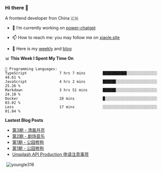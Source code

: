 <h3>Hi there 👋</h3>

A frontend developer fron China 🇨🇳

- 🔭 I’m currently working on [power-chatgpt](https://github.com/youngle316/power-chatgpt)

- 📫 How to reach me: you may follow me on [xiaole.site](https://xiaole.site)

- 📝 Here is my [weekly](https://weekly.xiao.site) and [blog](https://xlog.xiaole.site)

</p>

<!--START_SECTION:waka-->
📊 **This Week I Spent My Time On** 

```text
💬 Programming Languages: 
TypeScript               7 hrs 7 mins        ███████████░░░░░░░░░░░░░░   44.61 % 
JavaScript               4 hrs 2 mins        ██████░░░░░░░░░░░░░░░░░░░   25.26 % 
Markdown                 3 hrs 51 mins       ██████░░░░░░░░░░░░░░░░░░░   24.10 % 
Docker                   28 mins             █░░░░░░░░░░░░░░░░░░░░░░░░   03.02 % 
Less                     17 mins             ░░░░░░░░░░░░░░░░░░░░░░░░░   01.84 % 
```


<!--END_SECTION:waka-->

**Lastest Blog Posts**
<!-- BLOG-POST-LIST:START -->
- [第3期 - 清晨月亮](https://weekly.xiaole.site/posts/morning-moon)
- [第2期 - 剧场音乐](https://weekly.xiaole.site/posts/theater-music)
- [第1期 - 公园修狗](https://xlog.app/api/redirection?characterId=57214&noteId=44)
- [第1期 - 公园修狗](https://weekly.xiaole.site/posts/park-puppy)
- [Unsplash API Production 申请注意事项](https://xlog.app/api/redirection?characterId=57214&noteId=40)
<!-- BLOG-POST-LIST:END -->

<p>&nbsp;<img align="center" src="https://github-readme-stats.vercel.app/api?username=youngle316&show_icons=true&locale=en" alt="youngle316" /></p>
